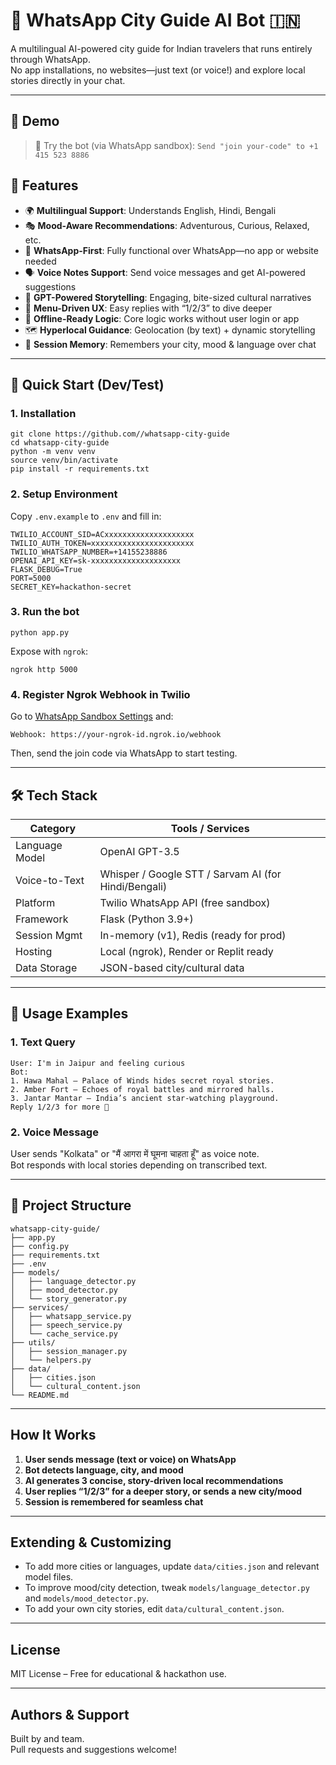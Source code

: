 # 🤖 WhatsApp City Guide AI Bot 🇮🇳

A multilingual AI-powered city guide for Indian travelers that runs entirely through WhatsApp.  
No app installations, no websites—just text (or voice!) and explore local stories directly in your chat.

---

## 🎥 Demo

> 📱 Try the bot (via WhatsApp sandbox): 
`Send "join your-code" to +1 415 523 8886`  

## 🌟 Features

- 🌍 **Multilingual Support**: Understands English, Hindi, Bengali  
- 🎭 **Mood-Aware Recommendations**: Adventurous, Curious, Relaxed, etc.  
- 📱 **WhatsApp-First**: Fully functional over WhatsApp—no app or website needed  
- 🗣️ **Voice Notes Support**: Send voice messages and get AI-powered suggestions  
- 🧠 **GPT-Powered Storytelling**: Engaging, bite-sized cultural narratives  
- 🔢 **Menu-Driven UX**: Easy replies with “1/2/3” to dive deeper  
- 🎒 **Offline-Ready Logic**: Core logic works without user login or app  
- 🗺️ **Hyperlocal Guidance**: Geolocation (by text) + dynamic storytelling  
- 🔄 **Session Memory**: Remembers your city, mood & language over chat  

---

## 🚀 Quick Start (Dev/Test)

### 1. Installation

```
git clone https://github.com//whatsapp-city-guide
cd whatsapp-city-guide
python -m venv venv
source venv/bin/activate
pip install -r requirements.txt
```

### 2. Setup Environment

Copy `.env.example` to `.env` and fill in:

```
TWILIO_ACCOUNT_SID=ACxxxxxxxxxxxxxxxxxxxx
TWILIO_AUTH_TOKEN=xxxxxxxxxxxxxxxxxxxxxxx
TWILIO_WHATSAPP_NUMBER=+14155238886
OPENAI_API_KEY=sk-xxxxxxxxxxxxxxxxxxxx
FLASK_DEBUG=True
PORT=5000
SECRET_KEY=hackathon-secret
```

### 3. Run the bot

```
python app.py
```

Expose with `ngrok`:

```
ngrok http 5000
```

### 4. Register Ngrok Webhook in Twilio

Go to [WhatsApp Sandbox Settings](https://www.twilio.com/console/sms/whatsapp/sandbox) and:
```
Webhook: https://your-ngrok-id.ngrok.io/webhook
```
Then, send the join code via WhatsApp to start testing.

---

## 🛠️ Tech Stack

| Category        | Tools / Services                                      |
|----------------|--------------------------------------------------------|
| Language Model  | OpenAI GPT-3.5                                         |
| Voice-to-Text   | Whisper / Google STT / Sarvam AI (for Hindi/Bengali)  |
| Platform        | Twilio WhatsApp API (free sandbox)                    |
| Framework       | Flask (Python 3.9+)                                    |
| Session Mgmt    | In-memory (v1), Redis (ready for prod)                |
| Hosting         | Local (ngrok), Render or Replit ready                 |
| Data Storage    | JSON-based city/cultural data                         |

---

## 🧪 Usage Examples

### 1. **Text Query**
```
User: I'm in Jaipur and feeling curious
Bot:
1. Hawa Mahal – Palace of Winds hides secret royal stories.
2. Amber Fort – Echoes of royal battles and mirrored halls.
3. Jantar Mantar – India’s ancient star-watching playground.
Reply 1/2/3 for more 📜
```

### 2. **Voice Message**
User sends "Kolkata" or "मैं आगरा में घूमना चाहता हूँ" as voice note.  
Bot responds with local stories depending on transcribed text.

---

## 📁 Project Structure

```
whatsapp-city-guide/
├── app.py
├── config.py
├── requirements.txt
├── .env
├── models/
│   ├── language_detector.py
│   ├── mood_detector.py
│   └── story_generator.py
├── services/
│   ├── whatsapp_service.py
│   ├── speech_service.py
│   └── cache_service.py
├── utils/
│   ├── session_manager.py
│   └── helpers.py
├── data/
│   ├── cities.json
│   └── cultural_content.json
└── README.md
```

---

## How It Works

1. **User sends message (text or voice) on WhatsApp**  
2. **Bot detects language, city, and mood**  
3. **AI generates 3 concise, story-driven local recommendations**  
4. **User replies “1/2/3” for a deeper story, or sends a new city/mood**  
5. **Session is remembered for seamless chat**

---

## Extending & Customizing

- To add more cities or languages, update `data/cities.json` and relevant model files.
- To improve mood/city detection, tweak `models/language_detector.py` and `models/mood_detector.py`.
- To add your own city stories, edit `data/cultural_content.json`.

---

## License

MIT License – Free for educational & hackathon use.

---

## Authors & Support

Built by  and team.  
Pull requests and suggestions welcome!